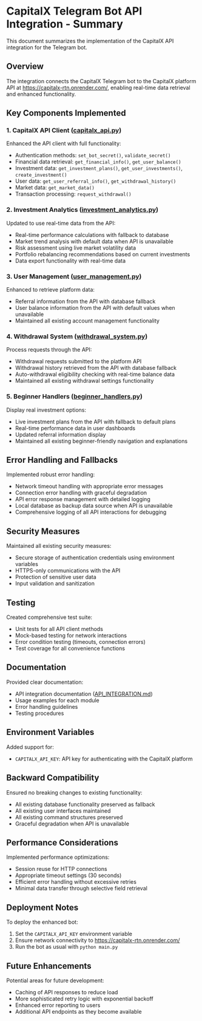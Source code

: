 # CapitalX Telegram Bot API Integration - Summary

This document summarizes the implementation of the CapitalX API integration for the Telegram bot.

## Overview

The integration connects the CapitalX Telegram bot to the CapitalX platform API at https://capitalx-rtn.onrender.com/, enabling real-time data retrieval and enhanced functionality.

## Key Components Implemented

### 1. CapitalX API Client ([capitalx_api.py](file://c:\Users\money\HustleProjects\BevanTheDev\Telegrambot\capitalx_api.py))

Enhanced the API client with full functionality:
- Authentication methods: `set_bot_secret()`, `validate_secret()`
- Financial data retrieval: `get_financial_info()`, `get_user_balance()`
- Investment data: `get_investment_plans()`, `get_user_investments()`, `create_investment()`
- User data: `get_user_referral_info()`, `get_withdrawal_history()`
- Market data: `get_market_data()`
- Transaction processing: `request_withdrawal()`

### 2. Investment Analytics ([investment_analytics.py](file://c:\Users\money\HustleProjects\BevanTheDev\Telegrambot\investment_analytics.py))

Updated to use real-time data from the API:
- Real-time performance calculations with fallback to database
- Market trend analysis with default data when API is unavailable
- Risk assessment using live market volatility data
- Portfolio rebalancing recommendations based on current investments
- Data export functionality with real-time data

### 3. User Management ([user_management.py](file://c:\Users\money\HustleProjects\BevanTheDev\Telegrambot\user_management.py))

Enhanced to retrieve platform data:
- Referral information from the API with database fallback
- User balance information from the API with default values when unavailable
- Maintained all existing account management functionality

### 4. Withdrawal System ([withdrawal_system.py](file://c:\Users\money\HustleProjects\BevanTheDev\Telegrambot\withdrawal_system.py))

Process requests through the API:
- Withdrawal requests submitted to the platform API
- Withdrawal history retrieved from the API with database fallback
- Auto-withdrawal eligibility checking with real-time balance data
- Maintained all existing withdrawal settings functionality

### 5. Beginner Handlers ([beginner_handlers.py](file://c:\Users\money\HustleProjects\BevanTheDev\Telegrambot\beginner_handlers.py))

Display real investment options:
- Live investment plans from the API with fallback to default plans
- Real-time performance data in user dashboards
- Updated referral information display
- Maintained all existing beginner-friendly navigation and explanations

## Error Handling and Fallbacks

Implemented robust error handling:
- Network timeout handling with appropriate error messages
- Connection error handling with graceful degradation
- API error response management with detailed logging
- Local database as backup data source when API is unavailable
- Comprehensive logging of all API interactions for debugging

## Security Measures

Maintained all existing security measures:
- Secure storage of authentication credentials using environment variables
- HTTPS-only communications with the API
- Protection of sensitive user data
- Input validation and sanitization

## Testing

Created comprehensive test suite:
- Unit tests for all API client methods
- Mock-based testing for network interactions
- Error condition testing (timeouts, connection errors)
- Test coverage for all convenience functions

## Documentation

Provided clear documentation:
- API integration documentation ([API_INTEGRATION.md](file://c:\Users\money\HustleProjects\BevanTheDev\Telegrambot\API_INTEGRATION.md))
- Usage examples for each module
- Error handling guidelines
- Testing procedures

## Environment Variables

Added support for:
- `CAPITALX_API_KEY`: API key for authenticating with the CapitalX platform

## Backward Compatibility

Ensured no breaking changes to existing functionality:
- All existing database functionality preserved as fallback
- All existing user interfaces maintained
- All existing command structures preserved
- Graceful degradation when API is unavailable

## Performance Considerations

Implemented performance optimizations:
- Session reuse for HTTP connections
- Appropriate timeout settings (30 seconds)
- Efficient error handling without excessive retries
- Minimal data transfer through selective field retrieval

## Deployment Notes

To deploy the enhanced bot:
1. Set the `CAPITALX_API_KEY` environment variable
2. Ensure network connectivity to https://capitalx-rtn.onrender.com/
3. Run the bot as usual with `python main.py`

## Future Enhancements

Potential areas for future development:
- Caching of API responses to reduce load
- More sophisticated retry logic with exponential backoff
- Enhanced error reporting to users
- Additional API endpoints as they become available